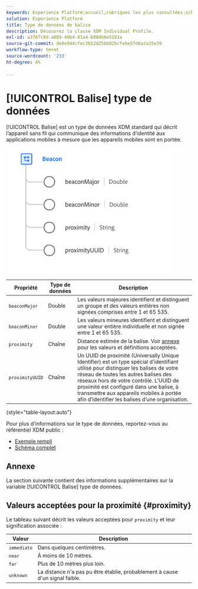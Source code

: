 ```yaml
---
keywords: Experience Platform;accueil;rubriques les plus consultées;schéma;schéma;XDM;champs;schémas;schémas;balise;détails d’interaction;type de données;type de données;type de données
solution: Experience Platform
title: Type de données de balise
description: Découvrez la classe XDM Individual Profile.
exl-id: a3767c8d-a009-49b4-81a4-b084b6e5101a
source-git-commit: de8e944cfec3b52d25bb02bcfebe57d6a2a35e39
workflow-type: tm+mt
source-wordcount: '233'
ht-degree: 4%

---
```


# [!UICONTROL Balise] type de données

[!UICONTROL Balise] est un type de données XDM standard qui décrit l’appareil sans fil qui communique des informations d’identité aux applications mobiles à mesure que les appareils mobiles sont en portée.

<img src="../images/data-types/beacon.png" width="450" /><br />

| Propriété | Type de données | Description |
| --- | --- | --- |
| `beaconMajor` | Double | Les valeurs majeures identifient et distinguent un groupe et des valeurs entières non signées comprises entre 1 et 65 535. |
| `beaconMinor` | Double | Les valeurs mineures identifient et distinguent une valeur entière individuelle et non signée entre 1 et 65 535. |
| `proximity` | Chaîne | Distance estimée de la balise. Voir [annexe](#proximity) pour les valeurs et définitions acceptées. |
| `proximityUUID` | Chaîne | Un UUID de proximité (Universally Unique Identifier) est un type spécial d’identifiant utilisé pour distinguer les balises de votre réseau de toutes les autres balises des réseaux hors de votre contrôle. L’UUID de proximité est configuré dans une balise, à transmettre aux appareils mobiles à portée afin d’identifier les balises d’une organisation. |

{style="table-layout:auto"}

Pour plus d’informations sur le type de données, reportez-vous au référentiel XDM public :

* [Exemple rempli](https://github.com/adobe/xdm/blob/master/components/datatypes/deprecated/beacon-interaction-details.example.1.json)
* [Schéma complet](https://github.com/adobe/xdm/blob/master/components/datatypes/deprecated/beacon-interaction-details.schema.json)

## Annexe

La section suivante contient des informations supplémentaires sur la variable [!UICONTROL Balise] type de données.

## Valeurs acceptées pour la proximité {#proximity}

Le tableau suivant décrit les valeurs acceptées pour `proximity` et leur signification associée :

| Valeur | Description |
| --- | --- |
| `immediate` | Dans quelques centimètres. |
| `near` | À moins de 10 mètres. |
| `far` | Plus de 10 mètres plus loin. |
| `unknown` | La distance n&#39;a pas pu être établie, probablement à cause d&#39;un signal faible. |

